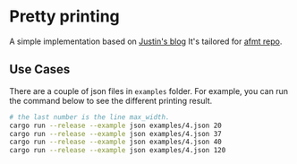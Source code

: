 # Pretty printing

A simple implementation based on [Justin's blog](https://justinpombrio.net/2024/02/23/a-twist-on-Wadlers-printer.html)
It's tailored for [afmt repo](https://github.com/xixiaofinland/afmt).

## Use Cases

There are a couple of json files in `examples` folder.
For example, you can run the command below to see the different printing result.

```bash
# the last number is the line max_width.
cargo run --release --example json examples/4.json 20
cargo run --release --example json examples/4.json 37
cargo run --release --example json examples/4.json 40
cargo run --release --example json examples/4.json 120
```
